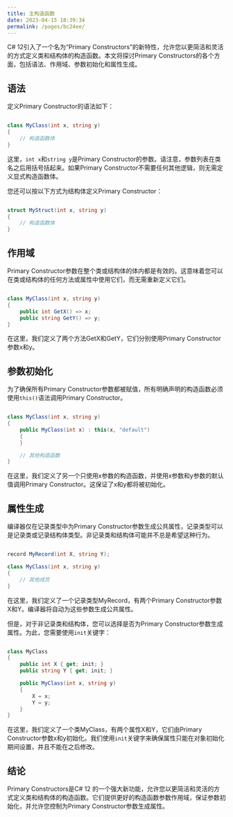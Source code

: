 ```yaml
---
title: 主构造函数
date: 2023-04-15 18:39:34
permalink: /pages/bc24ee/
---
```


C# 12引入了一个名为“Primary Constructors”的新特性，允许您以更简洁和灵活的方式定义类和结构体的构造函数。本文将探讨Primary Constructors的各个方面，包括语法、作用域、参数初始化和属性生成。
## 语法

定义Primary Constructor的语法如下：

```csharp

class MyClass(int x, string y)
{
    // 构造函数体
}
```



这里，`int x`和`string y`是Primary Constructor的参数。请注意，参数列表在类名之后用括号括起来。如果Primary Constructor不需要任何其他逻辑，则无需定义显式构造函数体。

您还可以按以下方式为结构体定义Primary Constructor：

```csharp

struct MyStruct(int x, string y)
{
    // 构造函数体
}
```


## 作用域

Primary Constructor参数在整个类或结构体的体内都是有效的。这意味着您可以在类或结构体的任何方法或属性中使用它们，而无需重新定义它们。

```csharp

class MyClass(int x, string y)
{
    public int GetX() => x;
    public string GetY() => y;
}
```



在这里，我们定义了两个方法GetX和GetY，它们分别使用Primary Constructor参数x和y。
## 参数初始化

为了确保所有Primary Constructor参数都被赋值，所有明确声明的构造函数必须使用`this()`语法调用Primary Constructor。

```csharp

class MyClass(int x, string y)
{
    public MyClass(int x) : this(x, "default")
    {
    }

    // 其他构造函数
}
```



在这里，我们定义了另一个只使用x参数的构造函数，并使用x参数和y参数的默认值调用Primary Constructor。这保证了x和y都将被初始化。
## 属性生成

编译器仅在记录类型中为Primary Constructor参数生成公共属性，记录类型可以是记录类或记录结构体类型。非记录类和结构体可能并不总是希望这种行为。

```csharp

record MyRecord(int X, string Y);

class MyClass(int x, string y)
{
    // 其他成员
}
```



在这里，我们定义了一个记录类型MyRecord，有两个Primary Constructor参数X和Y。编译器将自动为这些参数生成公共属性。

但是，对于非记录类和结构体，您可以选择是否为Primary Constructor参数生成属性。为此，您需要使用`init`关键字：

```csharp

class MyClass
{
    public int X { get; init; }
    public string Y { get; init; }

    public MyClass(int x, string y)
    {
        X = x;
        Y = y;
    }
}
```



在这里，我们定义了一个类MyClass，有两个属性X和Y，它们由Primary Constructor参数x和y初始化。我们使用`init`关键字来确保属性只能在对象初始化期间设置，并且不能在之后修改。
## 结论

Primary Constructors是C# 12 的一个强大新功能，允许您以更简洁和灵活的方式定义类和结构体的构造函数。它们提供更好的构造函数参数作用域，保证参数初始化，并允许您控制为Primary Constructor参数生成属性。
